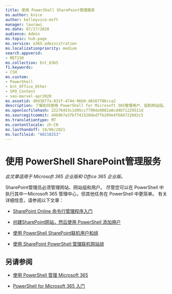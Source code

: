 ```yaml
---
title: 使用 PowerShell SharePoint管理服务
ms.author: kvice
author: kelleyvice-msft
manager: laurawi
ms.date: 07/17/2020
audience: Admin
ms.topic: hub-page
ms.service: o365-administration
ms.localizationpriority: medium
search.appverid:
- MET150
ms.collection: Ent_O365
f1.keywords:
- CSH
ms.custom:
- PowerShell
- Ent_Office_Other
- SPO_Content
- seo-marvel-apr2020
ms.assetid: d0d3877a-831f-4744-96b0-d8167f06cca2
description: 了解如何使用 PowerShell for Microsoft 365管理用户、组和网站组。
ms.openlocfilehash: 22276453c1d95cc7799da9082a8cd4b71229511d
ms.sourcegitcommit: d4b867e37bf741528ded7fb289e4f6847228d2c5
ms.translationtype: MT
ms.contentlocale: zh-CN
ms.lasthandoff: 10/06/2021
ms.locfileid: "60210253"
---
```

# <a name="manage-sharepoint-with-powershell"></a>使用 PowerShell SharePoint管理服务

*此文章适用于 Microsoft 365 企业版和 Office 365 企业版。* 

SharePoint管理员必须管理网站、网站组和用户。 尽管您可以在 PowerShell 中执行其中一Microsoft 365 管理中心，但其他任务在 PowerShell 中更简单。 有关详细信息，请参阅以下文章：

- [SharePoint Online 命令行管理程序入门](/powershell/sharepoint/sharepoint-online/connect-sharepoint-online)

- [创建SharePoint网站，然后使用 PowerShell 添加用户](create-sharepoint-sites-and-add-users-with-powershell.md)

- [使用 PowerShell SharePoint联机用户和组](manage-sharepoint-users-and-groups-with-powershell.md)

- [使用 SharePoint PowerShell 管理联机网站组](manage-sharepoint-site-groups-with-powershell.md)

## <a name="see-also"></a>另请参阅

- [使用 PowerShell 管理 Microsoft 365](manage-microsoft-365-with-microsoft-365-powershell.md)

- [PowerShell for Microsoft 365 入门](getting-started-with-microsoft-365-powershell.md)
